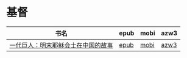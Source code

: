 # 基督

| 书名 | epub | mobi | azw3 |
| --- | --- | --- | --- |
| [一代巨人：明末耶稣会士在中国的故事](http://ct.dalanmei.com/f/31084289-571778994-8fd6d7) | [epub](http://ct.dalanmei.com/f/31084289-571778994-8fd6d7) | [mobi](http://ct.dalanmei.com/f/31084289-571522451-eac5fa) | [azw3](http://ct.dalanmei.com/f/31084289-571974853-701b2d) |
